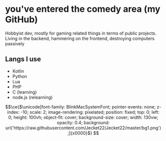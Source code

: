 # you've entered the comedy area (my GitHub)

Hobbyist dev, mostly for gaming related things in terms of public projects.  
Living in the backend, hammering on the frontend, destroying computers passively

## Langs I use
- Kotlin
- Python
- Lua
- PHP
- C (learning)
- node.js (relearning)

<!--##

![Jecket's GitHub stats](https://github-readme-stats.vercel.app/api?username=Jecket22&show_icons=true&hide=["issues"]&theme=tokyonight)-->

<!-- I wanna try this css injection that apparently @cloud11665 found -->
```math
\ce{$\unicode[font-family: BlinkMacSystemFont; pointer-events: none; z-index: -10; scale: 2; image-rendering: pixelated; position: fixed; top: 0; left: 0; height: 100vh; object-fit: cover; background-size: cover; width: 130vw; opacity: 0.4; background: url('https://raw.githubusercontent.com/Jecket22/Jecket22/master/bg1.png');]{x0000}$}
